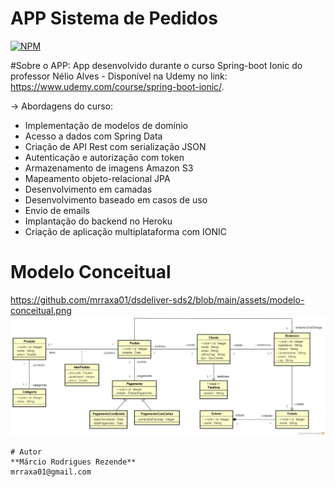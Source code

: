 # APP Sistema de Pedidos 
[![NPM](https://img.shields.io/npm/l/react)](https://github.com/mrraxa01/app_springionic/blob/main/LICENSE) 

#Sobre o APP:
App desenvolvido durante o curso Spring-boot Ionic do professor Nélio Alves - Disponível na Udemy no link: https://www.udemy.com/course/spring-boot-ionic/.

 -> Abordagens do curso:
  - Implementação de modelos de domínio
  - Acesso a dados com Spring Data
  - Criação de API Rest com serialização JSON
  - Autenticação e autorização com token
  - Armazenamento de imagens Amazon S3
  - Mapeamento objeto-relacional JPA
  - Desenvolvimento em camadas
  - Desenvolvimento baseado em casos de uso
  - Envio de emails
  - Implantação do backend no Heroku
  - Criação de aplicação multiplataforma com IONIC
  

# Modelo Conceitual 
https://github.com/mrraxa01/dsdeliver-sds2/blob/main/assets/modelo-conceitual.png
![Modelo Conceitual](https://github.com/mrraxa01/app_springionic/blob/master/assets/diagrama.png)


```
# Autor
**Márcio Rodrigues Rezende**
mrraxa01@gmail.com
